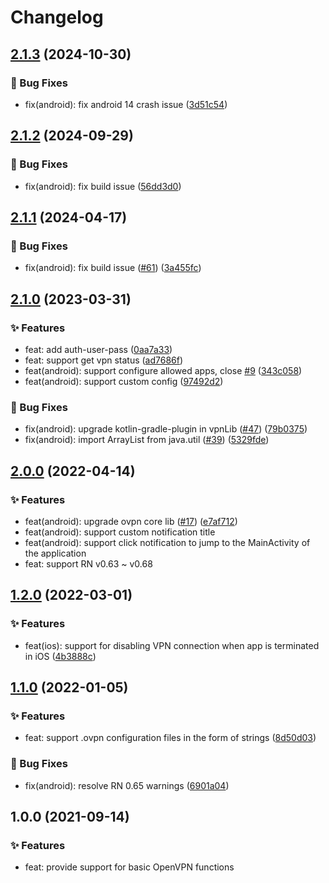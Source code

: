 # Changelog

## [2.1.3](https://github.com/ccnnde/react-native-simple-openvpn/compare/v2.1.2...v2.1.3) (2024-10-30)


### 🐞 Bug Fixes

* fix(android): fix android 14 crash issue ([3d51c54](https://github.com/ccnnde/react-native-simple-openvpn/commit/3d51c54))

## [2.1.2](https://github.com/ccnnde/react-native-simple-openvpn/compare/v2.1.1...v2.1.2) (2024-09-29)


### 🐞 Bug Fixes

* fix(android): fix build issue ([56dd3d0](https://github.com/ccnnde/react-native-simple-openvpn/commit/56dd3d0))

## [2.1.1](https://github.com/ccnnde/react-native-simple-openvpn/compare/v2.1.0...v2.1.1) (2024-04-17)

### 🐞 Bug Fixes

* fix(android): fix build issue ([#61](https://github.com/ccnnde/react-native-simple-openvpn/pull/61)) ([3a455fc](https://github.com/ccnnde/react-native-simple-openvpn/commit/3a455fc))

## [2.1.0](https://github.com/ccnnde/react-native-simple-openvpn/compare/v2.0.0...v2.1.0) (2023-03-31)


### ✨ Features

* feat: add auth-user-pass ([0aa7a33](https://github.com/ccnnde/react-native-simple-openvpn/commit/0aa7a33))
* feat: support get vpn status ([ad7686f](https://github.com/ccnnde/react-native-simple-openvpn/commit/ad7686f))
* feat(android): support configure allowed apps, close [#9](https://github.com/ccnnde/react-native-simple-openvpn/issues/9) ([343c058](https://github.com/ccnnde/react-native-simple-openvpn/commit/343c058))
* feat(android): support custom config ([97492d2](https://github.com/ccnnde/react-native-simple-openvpn/commit/97492d2))


### 🐞 Bug Fixes

* fix(android): upgrade kotlin-gradle-plugin in vpnLib ([#47](https://github.com/ccnnde/react-native-simple-openvpn/issues/47)) ([79b0375](https://github.com/ccnnde/react-native-simple-openvpn/commit/79b0375))
* fix(android): import ArrayList from java.util ([#39](https://github.com/ccnnde/react-native-simple-openvpn/issues/39)) ([5329fde](https://github.com/ccnnde/react-native-simple-openvpn/commit/5329fde))


## [2.0.0](https://github.com/ccnnde/react-native-simple-openvpn/compare/v1.2.0...v2.0.0) (2022-04-14)


### ✨ Features

* feat(android): upgrade ovpn core lib ([#17](https://github.com/ccnnde/react-native-simple-openvpn/issues/17)) ([e7af712](https://github.com/ccnnde/react-native-simple-openvpn/commit/e7af712))
* feat(android): support custom notification title
* feat(android): support click notification to jump to the MainActivity of the application
* feat: support RN v0.63 ~ v0.68


## [1.2.0](https://github.com/ccnnde/react-native-simple-openvpn/compare/v1.1.0...v1.2.0) (2022-03-01)


### ✨ Features

* feat(ios): support for disabling VPN connection when app is terminated in iOS ([4b3888c](https://github.com/ccnnde/react-native-simple-openvpn/commit/4b3888c))


## [1.1.0](https://github.com/ccnnde/react-native-simple-openvpn/compare/v1.0.0...v1.1.0) (2022-01-05)


### ✨ Features

* feat: support .ovpn configuration files in the form of strings ([8d50d03](https://github.com/ccnnde/react-native-simple-openvpn/commit/8d50d03))


### 🐞 Bug Fixes

* fix(android): resolve RN 0.65 warnings ([6901a04](https://github.com/ccnnde/react-native-simple-openvpn/commit/6901a04))


## 1.0.0 (2021-09-14)


### ✨ Features

* feat: provide support for basic OpenVPN functions